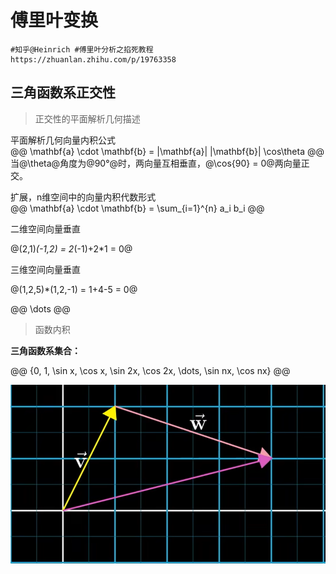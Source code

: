 # 傅里叶变换  

```link
#知乎@Heinrich​ #傅里叶分析之掐死教程
https://zhuanlan.zhihu.com/p/19763358
```

## 三角函数系正交性 

> 正交性的平面解析几何描述

平面解析几何向量内积公式    
@@
\mathbf{a} \cdot \mathbf{b} = \|\mathbf{a}\| \|\mathbf{b}\| \cos\theta
@@
当@\theta@角度为@90°@时，两向量互相垂直，@\cos{90} = 0@两向量正交。  


扩展，n维空间中的向量内积代数形式   
@@
\mathbf{a} \cdot \mathbf{b} = \sum_{i=1}^{n} a_i b_i
@@

二维空间向量垂直   

@(2,1)*(-1,2) = 2*(-1)+2*1 = 0@

三维空间向量垂直

@(1,2,5)*(1,2,-1) = 1+4-5 = 0@   

@@
\dots
@@

> 函数内积  


**三角函数系集合：**   

@@
\{0, 1, \sin x, \cos x, \sin 2x, \cos 2x, \dots, \sin nx, \cos nx\}
@@



![正确的向量加法](./img/essence/essence1 ':size=WIDTHxHEIGHT')





